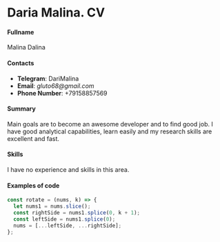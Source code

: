 # Daria Malina. CV

#### Fullname

Malina Dalina

#### Contacts

- **Telegram**: DariMalina
- **Email**: _gluto68@gmail.com_
- **Phone Number**: +79158857569

#### Summary

Main goals are to become an awesome developer and to find good job. I have good analytical capabilities, learn easily and my research skills are excellent and fast.

#### Skills

I have no experience and skills in this area.

#### Examples of code

```js
const rotate = (nums, k) => {
  let nums1 = nums.slice();
  const rightSide = nums1.splice(0, k + 1);
  const leftSide = nums1.splice(0);
  nums = [...leftSide, ...rightSide];
};
```
